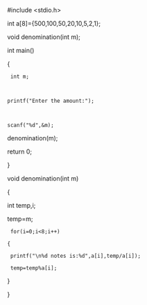 #include <stdio.h> 

int  a[8]={500,100,50,20,10,5,2,1};

 

void denomination(int m);

int main() 

{

 

     int m;

 

    printf("Enter the amount:");

 

    scanf("%d",&m);

     

    

 

   denomination(m);

return 0;

}

void denomination(int m)

{

 int temp,i;

 temp=m;

     for(i=0;i<8;i++)

    {

     printf("\n%d notes is:%d",a[i],temp/a[i]);

     temp=temp%a[i];

}

}
